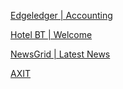[Edgeledger | Accounting](https://yurakhovavko.github.io/Edgeledger_website/)<br>

[Hotel BT | Welcome](https://yurakhovavko.github.io/hotel_website/)<br>

[NewsGrid | Latest News](https://yurakhovavko.github.io/newsgrid/)<br>

[AXIT](https://yurakhovavko.github.io/AXIT/)


